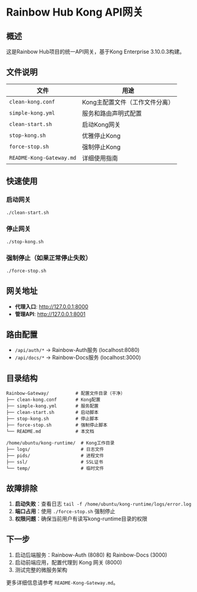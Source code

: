 # Rainbow Hub Kong API网关

## 概述

这是Rainbow Hub项目的统一API网关，基于Kong Enterprise 3.10.0.3构建。

## 文件说明

| 文件 | 用途 |
|------|------|
| `clean-kong.conf` | Kong主配置文件（工作文件分离） |
| `simple-kong.yml` | 服务和路由声明式配置 |
| `clean-start.sh` | 启动Kong网关 |
| `stop-kong.sh` | 优雅停止Kong |
| `force-stop.sh` | 强制停止Kong |
| `README-Kong-Gateway.md` | 详细使用指南 |

## 快速使用

### 启动网关
```bash
./clean-start.sh
```

### 停止网关
```bash
./stop-kong.sh
```

### 强制停止（如果正常停止失败）
```bash
./force-stop.sh
```

## 网关地址

- **代理入口**: http://127.0.0.1:8000
- **管理API**: http://127.0.0.1:8001

## 路由配置

- `/api/auth/*` → Rainbow-Auth服务 (localhost:8080)
- `/api/docs/*` → Rainbow-Docs服务 (localhost:3000)

## 目录结构

```
Rainbow-Gateway/          # 配置文件目录（干净）
├── clean-kong.conf       # Kong配置
├── simple-kong.yml       # 服务配置
├── clean-start.sh        # 启动脚本
├── stop-kong.sh          # 停止脚本
├── force-stop.sh         # 强制停止脚本
└── README.md             # 本文档

/home/ubuntu/kong-runtime/  # Kong工作目录
├── logs/                   # 日志文件
├── pids/                   # 进程文件
├── ssl/                    # SSL证书
└── temp/                   # 临时文件
```

## 故障排除

1. **启动失败**：查看日志 `tail -f /home/ubuntu/kong-runtime/logs/error.log`
2. **端口占用**：使用 `./force-stop.sh` 强制停止
3. **权限问题**：确保当前用户有读写kong-runtime目录的权限

## 下一步

1. 启动后端服务：Rainbow-Auth (8080) 和 Rainbow-Docs (3000)
2. 启动前端应用，配置代理到 Kong 网关 (8000)
3. 测试完整的微服务架构

更多详细信息请参考 `README-Kong-Gateway.md`。